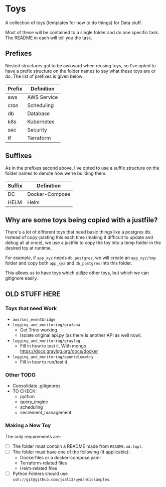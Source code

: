 # Toys

A collection of toys (templates for how to do things) for Data stuff.

Most of these will be contained to a single folder and do one specific task.  The README in each will tell you the task.

## Prefixes

Nested structures got to be awkward when reusing toys, so I've opted to have a prefix structure on the folder names to say what these toys are or do.  The list of prefixes is given below:

| Prefix | Definition  |
| ------ | ----------- |
| aws    | AWS Service |
| cron   | Scheduling  |
| db     | Database    |
| k8s    | Kubernetes  |
| sec    | Security    |
| tf     | Terraform   |

## Suffixes

As in the prefixes second above, I've opted to use a suffix structure on the folder names to denote how we're building them.  

| Suffix | Definition     |
| ------ | -------------- |
| DC     | Docker-Compose |
| HELM   | Helm           |

## Why are some toys being copied with a justfile?

There's a lot of different toys that need basic things like a postgres db.  Instead of copy-pasting this each time (making it difficult to update and debug all at once), we use a justfile to copy the toy into a temp folder in the desired toy at runtime.  

For example, if `app_xyz` needs `db_postgres`, we will create an `app_xyz/tmp` folder and copy both `app_xyz` and `db_postgres` into this folder.

This allows us to have toys which utilize other toys, but which we can gitignore easily.  

## OLD STUFF HERE

### Toys that need Work

- `aws/sns_eventbridge`
- `logging_and_monitoring/grafana`
  - Get Trino working.
  - Isolate original api.py (as there is another API as well now).
- `logging_and_monitoring/graylog`
  - Fill in how to test it.  With mongo.  <https://docs.graylog.org/docs/docker>
- `logging_and_monitoring/opentelemetry`
  - Fill in how to run/test it.

### Other TODO

- Consolidate .gitignores
- TO CHECK:
  - python
  - query_engine
  - scheduling
  - secrement_management

### Making a New Toy

The only requirements are:

- [ ] The folder must contain a README made from `README.md.tmpl`.
- [ ] The folder must have one of the following (if applicable):
  - Dockerfiles or a docker-compose.yaml
  - Terraform-related files
  - Helm-related files
- [ ] Python Folders should use `ssh://git@github.com/jsal13/pydanticsamples`.

